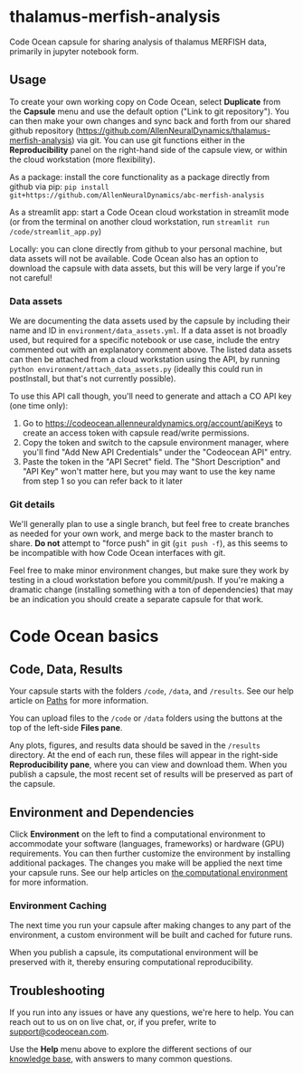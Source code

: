 # thalamus-merfish-analysis

Code Ocean capsule for sharing analysis of thalamus MERFISH data, primarily in jupyter notebook form.


## Usage

To create your own working copy on Code Ocean, select **Duplicate** from the **Capsule** menu and use the default option ("Link to git repository"). You can then make your own changes and sync back and forth from our shared github repository (https://github.com/AllenNeuralDynamics/thalamus-merfish-analysis) via git. You can use git functions either in the **Reproducibility** panel on the right-hand side of the capsule view, or within the cloud workstation (more flexibility).

As a package: install the core functionality as a package directly from github via pip: `pip install git+https://github.com/AllenNeuralDynamics/abc-merfish-analysis`

As a streamlit app: start a Code Ocean cloud workstation in streamlit mode (or from the terminal on another cloud workstation, run `streamlit run /code/streamlit_app.py`)

Locally: you can clone directly from github to your personal machine, but data assets will not be available. Code Ocean also has an option to download the capsule with data assets, but this will be very large if you're not careful!

### Data assets

We are documenting the data assets used by the capsule by including their name and ID in `environment/data_assets.yml`. If a data asset is not broadly used, but required for a specific notebook or use case, include the entry commented out with an explanatory comment above. The listed data assets can then be attached from a cloud workstation using the API, by running `python environment/attach_data_assets.py` (ideally this could run in postInstall, but that's not currently possible). 

To use this API call though, you'll need to generate and attach a CO API key (one time only): 
1. Go to https://codeocean.allenneuraldynamics.org/account/apiKeys to create an access token with capsule read/write permissions.
2. Copy the token and switch to the capsule environment manager, where you'll find "Add New API Credentials" under the "Codeocean API" entry.
3. Paste the token in the "API Secret" field. The "Short Description" and "API Key" won't matter here, but you may want to use the key name from step 1 so you can refer back to it later

### Git details 

We'll generally plan to use a single branch, but feel free to create branches as needed for your own work, and merge back to the master branch to share. **Do not** attempt to "force push" in git (`git push -f`), as this seems to be incompatible with how Code Ocean interfaces with git. 

Feel free to make minor environment changes, but make sure they work by testing in a cloud workstation before you commit/push. If you're making a dramatic change (installing something with a ton of dependencies) that may be an indication you should create a separate capsule for that work.

# Code Ocean basics

## Code, Data, Results
Your capsule starts with the folders `/code`, `/data`, and `/results`. See our help article on [Paths](https://help.codeocean.com/getting-started/uploading-code-and-data/paths) for more information.

You can upload files to the `/code` or `/data` folders using the buttons at the top of the left-side **Files pane**.

Any plots, figures, and results data should be saved in the `/results` directory. At the end of each run, these files will appear in the right-side **Reproducibility pane**, where you can view and download them. When you publish a capsule, the most recent set of results will be preserved as part of the capsule.

## Environment and Dependencies

Click **Environment** on the left to find a computational environment to accommodate your software (languages, frameworks) or hardware (GPU) requirements. You can then further customize the environment by installing additional packages. The changes you make will be applied the next time your capsule runs. See our help articles on [the computational environment](https://help.codeocean.com/getting-started/the-computational-environment/configuring-your-computational-environment-an-overview) for more information.

### Environment Caching

The next time you run your capsule after making changes to any part of the environment, a custom environment will be built and cached for future runs.

When you publish a capsule, its computational environment will be preserved with it, thereby ensuring computational reproducibility.

## Troubleshooting

If you run into any issues or have any questions, we're here to help. You can reach out to us on on live chat, or, if you prefer, write to [support@codeocean.com](mailto:support@codeocean.com).

Use the **Help** menu above to explore the different sections of our [knowledge base](https://help.codeocean.com), with answers to many common questions.
